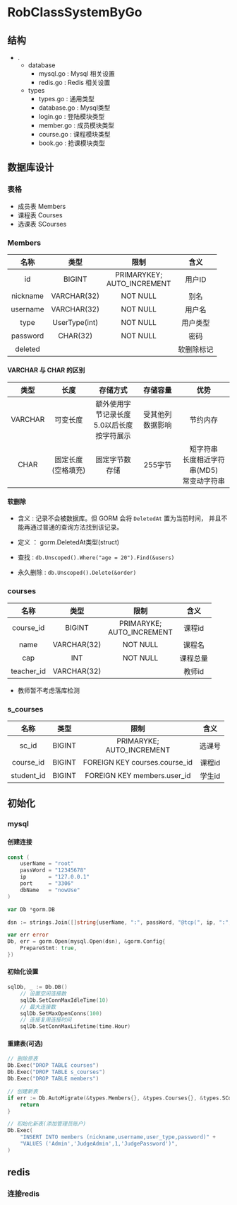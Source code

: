 # RobClassSystemByGo

## 结构

* .
	* database
		* mysql.go : Mysql 相关设置
		* redis.go : Redis 相关设置
	* types
		* types.go : 		通用类型
		* database.go : Mysql类型
		* login.go : 登陆模块类型
		* member.go : 成员模块类型
		* course.go : 课程模块类型
		* book.go : 抢课模块类型

## 数据库设计

### 表格

* 成员表 Members
* 课程表 Courses
* 选课表 SCourses

### Members

|   名称   |     类型      |               限制               |    含义    |
| :------: | :-----------: | :------------------------------: | :--------: |
|    id    |    BIGINT     | PRIMARYKEY; <br />AUTO_INCREMENT |   用户ID   |
| nickname |  VARCHAR(32)  |             NOT NULL             |    别名    |
| username |  VARCHAR(32)  |             NOT NULL             |   用户名   |
|   type   | UserType(int) |             NOT NULL             |  用户类型  |
| password |   CHAR(32)    |             NOT NULL             |    密码    |
| deleted  |               |                                  | 软删除标记 |

#### VARCHAR 与 CHAR 的区别



|  类型   |        长度        |                    存储方式                     |     存储容量     |                        优势                         |
| :-----: | :----------------: | :---------------------------------------------: | :--------------: | :-------------------------------------------------: |
| VARCHAR |      可变长度      | 额外使用字节记录长度<br />5.0以后长度按字符展示 | 受其他列数据影响 |                      节约内存                       |
|  CHAR   | 固定长度(空格填充) |                 固定字节数存储                  |     255字节      | 短字符串<br />长度相近字符串(MD5)<br />常变动字符串 |



#### 软删除

* 含义 : 记录不会被数据库。但 GORM 会将 `DeletedAt` 置为当前时间， 并且不能再通过普通的查询方法找到该记录。

* 定义 ： gorm.DeletedAt类型(struct)
* 查找 : `db.Unscoped().Where("age = 20").Find(&users)`
* 永久删除 : `db.Unscoped().Delete(&order)`

### courses

|    名称    |    类型     |              限制               |   含义   |
| :--------: | :---------: | :-----------------------------: | :------: |
| course_id  |   BIGINT    | PRIMARYKE; <br />AUTO_INCREMENT |  课程id  |
|    name    | VARCHAR(32) |            NOT NULL             |  课程名  |
|    cap     |     INT     |            NOT NULL             | 课程总量 |
| teacher_id | VARCHAR(32) |                                 |  教师id  |

* 教师暂不考虑落库检测

### s_courses

|    名称    |  类型  |               限制               |  含义  |
| :--------: | :----: | :------------------------------: | :----: |
|   sc_id    | BIGINT | PRIMARYKE;  <br />AUTO_INCREMENT | 选课号 |
| course_id  | BIGINT |  FOREIGN KEY courses.course_id   | 课程id |
| student_id | BIGINT |   FOREIGN KEY members.user_id    | 学生id |

## 初始化

### mysql

#### 创建连接

```go
const (
	userName = "root"
	passWord = "12345678"
	ip       = "127.0.0.1"
	port     = "3306"
	dbName   = "nowUse"
)

var Db *gorm.DB
```

```go
dsn := strings.Join([]string{userName, ":", passWord, "@tcp(", ip, ":", port, ")/", dbName, "?charset=utf8mb4&parseTime=True"}, "")

var err error
Db, err = gorm.Open(mysql.Open(dsn), &gorm.Config{
    PrepareStmt: true,
})
```

#### 初始化设置

```go
sqlDb, _ := Db.DB()
	// 设置空闲连接数
	sqlDb.SetConnMaxIdleTime(10)
	// 最大连接数
	sqlDb.SetMaxOpenConns(100)
	// 连接复用连接时间
	sqlDb.SetConnMaxLifetime(time.Hour)
```



#### 重建表(可选)

```go
// 删除原表
Db.Exec("DROP TABLE courses")
Db.Exec("DROP TABLE s_courses")
Db.Exec("DROP TABLE members")

// 创建新表
if err := Db.AutoMigrate(&types.Members{}, &types.Courses{}, &types.SCourses{}); err != nil {
    return
}

// 初始化新表(添加管理员账户)
Db.Exec(
    "INSERT INTO members (nickname,username,user_type,password)" +
    "VALUES ('Admin','JudgeAdmin',1,'JudgePassword')",
)
```



## redis

### 连接redis

